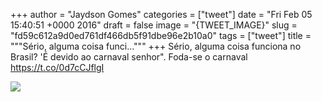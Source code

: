 
+++
author = "Jaydson Gomes"
categories = ["tweet"]
date = "Fri Feb 05 15:40:51 +0000 2016"
draft = false
image = "{TWEET_IMAGE}"
slug = "fd59c612a9d0ed761df466db5f91dbe96e2b10a0"
tags = ["tweet"]
title = """Sério, alguma coisa funci..."""
+++
Sério, alguma coisa funciona no Brasil? 'É devido ao carnaval senhor". Foda-se o carnaval https://t.co/0d7cCJflgI

![](/images/tweet-media/695633191659565056-CadiESCWcAAm51Q.png)